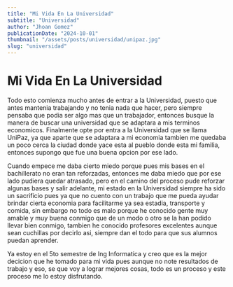 ```yaml
---
title: "Mi Vida En La Universidad"
subtitle: "Universidad"
author: "Jhoan Gomez"
publicationDate: "2024-10-01"
thumbnail: "/assets/posts/universidad/unipaz.jpg"
slug: "universidad"
---
```


# Mi Vida En La Universidad

Todo esto comienza mucho antes de entrar a la Universidad, puesto que antes mantenia trabajando y no tenia nada que hacer, pero siempre pensaba que podia ser algo mas que un trabajador, entonces busque la manera de buscar una universidad que se adaptara a mis terminos economicos. Finalmente opte por entra a la Universidad que se llama UniPaz, ya que aparte que se adaptara a mi economia tambien me quedaba un poco cerca la ciudad donde yace esta al pueblo donde esta mi familia, entonces supongo que fue una buena opcion por ese lado.

Cuando empece me daba cierto miedo porque pues mis bases en el bachillerato no eran tan reforzadas, entonces me daba miedo que por ese lado pudiera quedar atrasado, pero en el camino del proceso pude reforzar algunas bases y salir adelante, mi estado en la Universidad siempre ha sido un sacrificio pues ya que no cuento con un trabajo que me pueda ayudar brindar cierta economia para facilitarme ya sea estadia, transporte y comida, sin embargo no todo es malo porque he conocido gente muy amable y muy buena conmigo que de un modo o otro se la han podido llevar bien conmigo, tambien he conocido profesores excelentes aunque sean cuchillas por decirlo asi, siempre dan el todo para que sus alumnos puedan aprender. 

Ya estoy en el 5to semestre de Ing Informatica y creo que es la mejor decicion que he tomado para mi vida pues aunque no note resultados de trabajo y eso, se que voy a lograr mejores cosas, todo es un proceso y este proceso me lo estoy disfrutando. 

